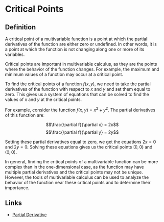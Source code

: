 # Critical Points

## Definition

A critical point of a multivariable function is a point at which the partial derivatives of the function are either zero or undefined. In other words, it is a point at which the function is not changing along one or more of its variables.

Critical points are important in multivariable calculus, as they are the points where the behavior of the function changes. For example, the maximum and minimum values of a function may occur at a critical point.

To find the critical points of a function $f(x,y)$, we need to take the partial derivatives of the function with respect to $x$ and $y$ and set them equal to zero. This gives us a system of equations that can be solved to find the values of $x$ and $y$ at the critical points.

For example, consider the function $f(x,y) = x^2 + y^2$. The partial derivatives of this function are:

$$\frac{\partial f}{\partial x} = 2x$$
$$\frac{\partial f}{\partial y} = 2y$$

Setting these partial derivatives equal to zero, we get the equations $2x = 0$ and $2y = 0$. Solving these equations gives us the critical points $(0,0)$ and $(0,0)$.

In general, finding the critical points of a multivariable function can be more complex than in the one-dimensional case, as the function may have multiple partial derivatives and the critical points may not be unique. However, the tools of multivariable calculus can be used to analyze the behavior of the function near these critical points and to determine their importance.

## Links
- <a href="Partial Derivative.md">Partial Derivative</a>
